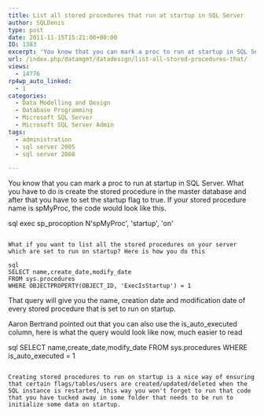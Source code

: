 ```yaml
---
title: List all stored procedures that run at startup in SQL Server
author: SQLDenis
type: post
date: 2011-11-15T15:21:00+00:00
ID: 1383
excerpt: 'You know that you can mark a proc to run at startup in SQL Server. What you have to do is create the stored procedure in the master database and after that you have to set the startup flag to true. If your stored procedure name is spMyProc, the code wou&hellip;'
url: /index.php/datamgmt/datadesign/list-all-stored-procedures-that/
views:
  - 14776
rp4wp_auto_linked:
  - 1
categories:
  - Data Modelling and Design
  - Database Programming
  - Microsoft SQL Server
  - Microsoft SQL Server Admin
tags:
  - administration
  - sql server 2005
  - sql server 2008

---
```

You know that you can mark a proc to run at startup in SQL Server. What you have to do is create the stored procedure in the master database and after that you have to set the startup flag to true. If your stored procedure name is spMyProc, the code would look like this.

sql
exec sp_procoption N'spMyProc', 'startup', 'on'
```

What if you want to list all the stored procedures on your server which are set to run on startup? Here is how you do this

sql
SELECT name,create_date,modify_date
FROM sys.procedures
WHERE OBJECTPROPERTY(OBJECT_ID, 'ExecIsStartup') = 1
```

That query will give you the name, creation date and modification date of every stored procedure that is set to run on startup.

Aaron Bertrand pointed out that you can also use the is\_auto\_executed column, here is what the query would look like now, much easier to read

sql
SELECT name,create_date,modify_date
FROM sys.procedures
WHERE is_auto_executed = 1
```

Creating stored procedures to run on startup is a nice way of ensuring that certain flags/tables/users are created/updated/deleted when the SQL instance is restarted, this way you won't forget to run that code that you have tucked away in some folder that needs to be run to initialize some data on startup.